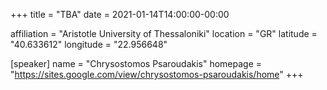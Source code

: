 +++
title = "TBA"
date = 2021-01-14T14:00:00-00:00

affiliation = "Aristotle University of Thessaloniki"
location = "GR"
latitude = "40.633612"
longitude = "22.956648"

[speaker]
  name = "Chrysostomos Psaroudakis"
  homepage = "https://sites.google.com/view/chrysostomos-psaroudakis/home"
+++
